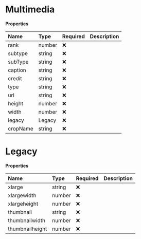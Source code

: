# Multimedia

**Properties**

| Name     | Type   | Required | Description |
| :------- | :----- | :------- | :---------- |
| rank     | number | ❌       |             |
| subtype  | string | ❌       |             |
| subType  | string | ❌       |             |
| caption  | string | ❌       |             |
| credit   | string | ❌       |             |
| type     | string | ❌       |             |
| url      | string | ❌       |             |
| height   | number | ❌       |             |
| width    | number | ❌       |             |
| legacy   | Legacy | ❌       |             |
| cropName | string | ❌       |             |

# Legacy

**Properties**

| Name            | Type   | Required | Description |
| :-------------- | :----- | :------- | :---------- |
| xlarge          | string | ❌       |             |
| xlargewidth     | number | ❌       |             |
| xlargeheight    | number | ❌       |             |
| thumbnail       | string | ❌       |             |
| thumbnailwidth  | number | ❌       |             |
| thumbnailheight | number | ❌       |             |
